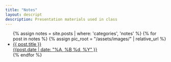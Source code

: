 ```yaml
---
title: "Notes"
layout: descript
description: Presentation materials used in class
---
```


<ul class="displayer">
    {% assign notes = site.posts | where: 'categories', 'notes' %}
    {% for post in notes %}
        {% assign pic_root = "/assets/images/" | relative_url %}
        <li>
            <a href="..{{ post.url }}">
                <div class="showcase-list">
                    <!--<img src="{{ pic_root | append: post.image }}" onerror="this.style.display='none'">-->
                    <div class="floater">
                        {{ post.title }}
                        <br>
                        <div class="date">{{post.date | date: "%A, %B %d, %Y" }}</div>
                    </div>
                </div>
            </a>
        </li>
    {% endfor %}
</ul>
